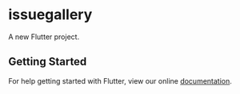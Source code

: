# issuegallery

A new Flutter project.

## Getting Started

For help getting started with Flutter, view our online
[documentation](http://flutter.io/).
